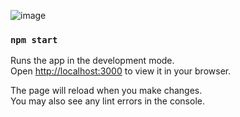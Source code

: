 ![image](https://user-images.githubusercontent.com/68274794/147394642-0caf575d-3f44-4418-9d9b-6d7fd802f207.png)

### `npm start`

Runs the app in the development mode.\
Open [http://localhost:3000](http://localhost:3000) to view it in your browser.

The page will reload when you make changes.\
You may also see any lint errors in the console.
